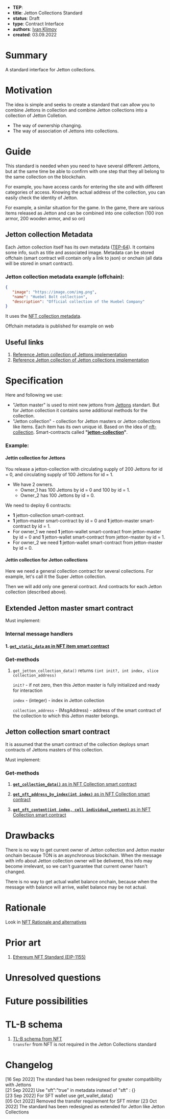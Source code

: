 - **TEP**: 
- **title**: Jetton Collections Standard
- **status**: Draft
- **type**: Contract Interface
- **authors**: [Ivan Klimov](https://github.com/ivklim-ton-play) 
- **created**: 03.09.2022

# Summary

A standard interface for Jetton collections. 

# Motivation
The idea is simple and seeks to create a standard that can allow you to combine Jettons in collection and combine Jetton collections into a collection of Jetton Colletion.

- The way of ownership changing.
- The way of association of Jettons into collections.

# Guide

This standard is needed when you need to have several different Jettons, but at the same time be able to confirm with one step that they all belong to the same collection on the blockchain.

For example, you have access cards for entering the site and with different categories of access. Knowing the actual address of the collection, you can easily check the identity of Jetton.

For example, a similar situation for the game. In the game, there are various items released as Jetton and can be combined into one collection (100 iron armor, 200 wooden armor, and so on)

## Jetton collection Metadata
Each Jetton collection itself has its own metadata ([TEP-64](https://github.com/ton-blockchain/TEPs/blob/master/text/0064-token-data-standard.md)). It contains some info, such as title and associated image. Metadata can be stored offchain (smart contract will contain only a link to json) or onchain (all data will be stored in smart contract).

### Jetton collection metadata example (offchain):
```json
{
   "image": "https://image.com/img.png",
   "name": "Huebel Bolt collection",
   "description": "Official collection of the Huebel Company"
}
```

It uses the [NFT collection metadata](https://github.com/ton-blockchain/TEPs/blob/master/text/0064-token-data-standard.md#nft-metadata-attributes).

Offchain metadata is published for example on web 

## Useful links
1. [Reference Jetton collection of Jettons implementation](https://github.com/ivklim-ton-play/ton-Jetton-Collection)
2. [Reference Jetton collection of Jetton collections implementation](https://github.com/ivklim-ton-play/Jetton-Collections)

# Specification

Here and following we use:
 - "Jetton master" is used to mint new jettons from [Jettons](https://github.com/ton-blockchain/TEPs/blob/master/text/0074-jettons-standard.md) standart. But for Jetton collection it contains some additional methods for the collection. 
 - "Jetton collection" - collection for Jetton masters or Jetton collections like items. Each item has its own unique id. Based on the idea of [nft-collection](https://github.com/ton-blockchain/TEPs/blob/master/text/0062-nft-standard.md). Smart-contracts called **"[jetton-collection](https://github.com/ivklim-ton-play/TEPs/edit/Update-to-Jetton-Collections/text/0084-Jetton-Collections-standard.md#jetton-collection-smart-contract)"**.

### Example: 

#### Jettin collection for Jettons
You release a jetton-collection with circulating supply of 200 Jettons for id = 0, and circulating supply of 100 Jettons for id = 1.
- We have 2 owners.
  - Owner_1 has 100 Jettons by id = 0 and 100 by id = 1.
  - Owner_2 has 100 Jettons by id = 0.

We need to deploy 6 contracts: 
- **1** jetton-collection smart-contract.
- **1** jetton-master smart-contract by id = 0 and **1** jetton-master smart-contract by id = 1.
- For owner_1 we need **1** jetton-wallet smart-contract from jetton-master by id = 0 and **1** jetton-wallet smart-contract from jetton-master by id = 1.
- For owner_2 we need **1** jetton-wallet smart-contract from jetton-master by id = 0.

#### Jettin collection for Jetton collections
Here we need a general collection contract for several collections. For example, let's call it the Super Jetton collection.

Then we will add only one general contract. And contracts for each Jetton collection (described above).

## Extended Jetton master smart contract

Must implement:

### Internal message handlers

#### 1. [`get_static_data` as in NFT item smart contract](https://github.com/ton-blockchain/TEPs/blob/master/text/0062-nft-standard.md#2-get_static_data)

### Get-methods

1. `get_jetton_collection_data()` returns `(int init?, int index, slice collection_address)` 

   `init?` - if not zero, then this Jetton master is fully initialized and ready for interaction

   `index` - (integer) - index in Jetton collection
 
   `collection_address` - (MsgAddress) - address of the smart contract of the collection to which this Jetton master belongs. 
 
## Jetton collection smart contract
 
It is assumed that the smart contract of the collection deploys smart contracts of Jettons masters of this collection.

Must implement:

### Get-methods
1. [**`get_collection_data()`** as in NFT Collection smart contract](https://github.com/ton-blockchain/TEPs/blob/master/text/0062-nft-standard.md#get-methods-1)

2. [**`get_nft_address_by_index(int index)`** as in NFT Collection smart contract](https://github.com/ton-blockchain/TEPs/blob/master/text/0062-nft-standard.md#get-methods-1)

3. [**`get_nft_content(int index, cell individual_content)`** as in NFT Collection smart contract](https://github.com/ton-blockchain/TEPs/blob/master/text/0062-nft-standard.md#get-methods-1)

# Drawbacks
There is no way to get current owner of Jetton collection and Jetton master onchain because TON is an asynchronous blockchain. When the message with info about Jetton collection owner will be delivered, this info may become irrelevant, so we can't guarantee that current owner hasn't changed.

There is no way to get actual wallet balance onchain, because when the message with balance will arrive, wallet balance may be not actual.

# Rationale 
Look in [NFT Rationale and alternatives](https://github.com/ton-blockchain/TEPs/blob/master/text/0062-nft-standard.md#rationale-and-alternatives)

# Prior art
1. [Ethereum NFT Standard (EIP-1155)](https://eips.ethereum.org/EIPS/eip-1155)

# Unresolved questions

# Future possibilities

# TL-B schema

1. [TL-B schema from NFT](https://github.com/ton-blockchain/TEPs/blob/master/text/0062-nft-standard.md#tl-b-schema)  
`transfer` from NFT is not required in the Jetton Collections standard

# Changelog
[16 Sep 2022] The standard has been redesigned for greater compatibility with Jettons  
[21 Sep 2022] Use "sft":"true" in metadata instead of "sft" : {}  
[23 Sep 2022] For SFT wallet use get_wallet_data()  
[05 Oct 2022] Removed the transfer requirement for SFT minter
[23 Oct 2022] The standard has been redesigned as extended for Jetton like Jetton Collections
